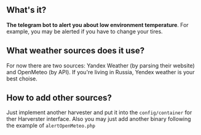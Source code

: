 ## What's it?
**The telegram bot to alert you about low environment temperature**.
For example, you may be alerted if you have to change your tires.

## What weather sources does it use?
For now there are two sources: Yandex Weather (by parsing their website) and OpenMeteo (by API).
If you're living in Russia, Yendex weather is your best choise.

## How to add other sources?
Just implement another harvester and put it into the `config/container` for ther Harverster interface.
Also you may just add another binary following the example of `alertOpenMeteo.php`
